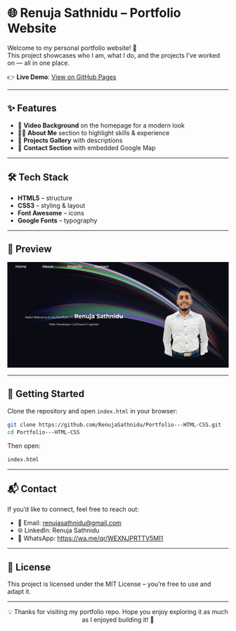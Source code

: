 # 🌐 Renuja Sathnidu – Portfolio Website  

Welcome to my personal portfolio website! 🚀  
This project showcases who I am, what I do, and the projects I’ve worked on — all in one place.  

👉 **Live Demo**: [View on GitHub Pages](https://renujasathnidu.github.io/Portfolio---HTML-CSS/)  

---

## ✨ Features
- 🎥 **Video Background** on the homepage for a modern look  
- 🧑‍💻 **About Me** section to highlight skills & experience  
- 📂 **Projects Gallery** with descriptions  
- 📍 **Contact Section** with embedded Google Map  
---

## 🛠️ Tech Stack
- **HTML5** – structure  
- **CSS3** – styling & layout  
- **Font Awesome** – icons  
- **Google Fonts** – typography  

---

## 📸 Preview
![Portfolio Preview](assets/preview.png)  

---

## 🚀 Getting Started
Clone the repository and open `index.html` in your browser:

```bash
git clone https://github.com/RenujaSathnidu/Portfolio---HTML-CSS.git
cd Portfolio---HTML-CSS
```
Then open:

```bash
index.html
```
---

## 📬 Contact

If you’d like to connect, feel free to reach out:

- 📧 Email: renujasathnidu@gmail.com
- 🌐 LinkedIn: Renuja Sathnidu
- 📱 WhatsApp: https://wa.me/qr/WEXNJPRTTV5MI1

---

## 📜 License

This project is licensed under the MIT License – you’re free to use and adapt it.

---

<p align="center">💡 Thanks for visiting my portfolio repo. Hope you enjoy exploring it as much as I enjoyed building it! 🚀 </p>
